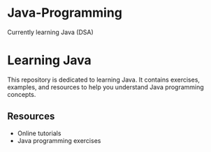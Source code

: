 # Java-Programming
Currently learning Java (DSA)
# Learning Java

This repository is dedicated to learning Java. It contains exercises, examples, and resources to help you understand Java programming concepts.

## Resources

- Online tutorials
- Java programming exercises
